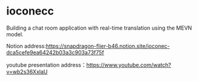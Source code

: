 # ioconecc

Building a chat room application with real-time translation using the MEVN model.

Notion address:https://snapdragon-flier-b46.notion.site/ioconec-dca5cefe9ea64242b03a3c903a73f75f

youtube presentation address：https://www.youtube.com/watch?v=wb2s36XxlaU


